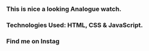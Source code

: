 ### This is nice a looking Analogue watch.

### Technologies Used: HTML, CSS & JavaScript.

### Find me on Instag

